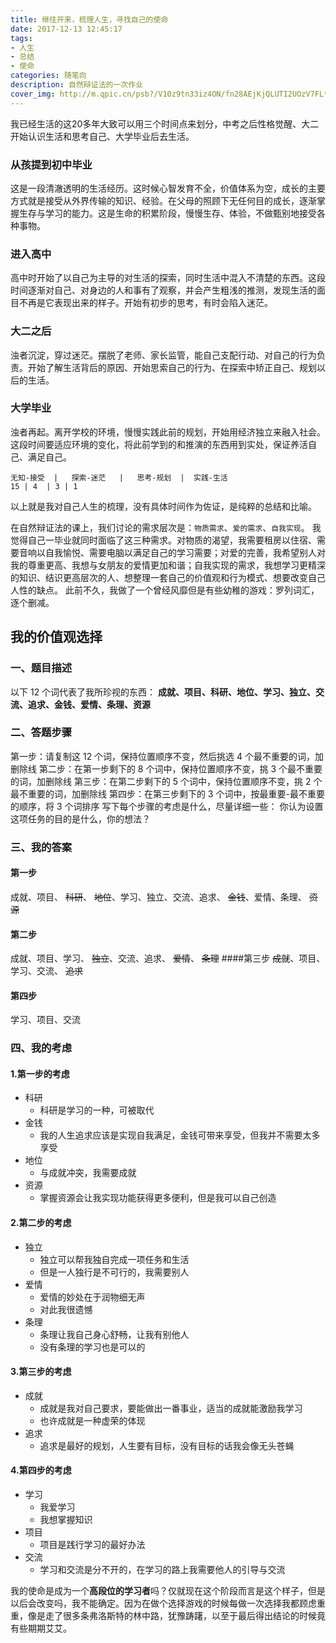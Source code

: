 ```yaml
---
title: 继往开来，梳理人生，寻找自己的使命
date: 2017-12-13 12:45:17
tags:
- 人生
- 总结
- 使命
categories: 随笔向
description: 自然辩证法的一次作业
cover_img: http://m.qpic.cn/psb?/V10z9tn33iz4ON/fn28AEjKjQLUTI2UOzV7FL*WNWPiDPBxUU4KBT3hBHM!/b/dL4AAAAAAAAA&bo=JwcGBAAAAAARFwI!&rf=viewer_4
---
```




我已经生活的这20多年大致可以用三个时间点来划分，中考之后性格觉醒、大二开始认识生活和思考自己、大学毕业后去生活。

### 从孩提到初中毕业

这是一段清澈透明的生活经历。这时候心智发育不全，价值体系为空，成长的主要方式就是接受从外界传输的知识、经验。在父母的照顾下无任何目的成长，逐渐掌握生存与学习的能力。这是生命的积累阶段，慢慢生存、体验，不做甄别地接受各种事物。

### 进入高中

高中时开始了以自己为主导的对生活的探索，同时生活中混入不清楚的东西。这段时间逐渐对自己、对身边的人和事有了观察，并会产生粗浅的推测，发现生活的面目不再是它表现出来的样子。开始有初步的思考，有时会陷入迷茫。

### 大二之后

浊者沉淀，穿过迷茫。摆脱了老师、家长监管，能自己支配行动、对自己的行为负责。开始了解生活背后的原因、开始思索自己的行为、在探索中矫正自己、规划以后的生活。

### 大学毕业

浊者再起。离开学校的环境，慢慢实践此前的规划，开始用经济独立来融入社会。这段时间要适应环境的变化，将此前学到的和推演的东西用到实处，保证养活自己、满足自己。

```table：pie
无知-接受  |   探索-迷茫   |   思考-规划  |  实践-生活
15 | 4  | 3 | 1 
```
以上就是我对自己人生的梳理，没有具体时间作为佐证，是纯粹的总结和比喻。

在自然辩证法的课上，我们讨论的需求层次是：`物质需求`、`爱的需求`、`自我实现`。
我觉得自己一毕业就同时面临了这三种需求。对物质的渴望，我需要租房以住宿、需要音响以自我愉悦、需要电脑以满足自己的学习需要；对爱的完善，我希望别人对我的尊重更高、我想与女朋友的爱情更加和谐；自我实现的需求，我想学习更精深的知识、结识更高层次的人、想整理一套自己的价值观和行为模式、想要改变自己人性的缺点。
此前不久，我做了一个曾经风靡但是有些幼稚的游戏：罗列词汇，逐个删减。



## 我的价值观选择

### 一、题目描述

以下 12 个词代表了我所珍视的东西：
**成就、项目、科研、地位、学习、独立、交流、追求、金钱、爱情、条理、资源**

### 二、答题步骤

第一步：请复制这 12 个词，保持位置顺序不变，然后挑选 4 个最不重要的词，加删除线
第二步：在第一步剩下的 8 个词中，保持位置顺序不变，挑 3 个最不重要的词，加删除线
第三步：在第二步剩下的 5 个词中，保持位置顺序不变，挑 2 个最不重要的词，加删除线
第四步：在第三步剩下的 3 个词中，按最重要-最不重要的顺序，将 3 个词排序
写下每个步骤的考虑是什么，尽量详细一些：
你认为设置这项任务的目的是什么，你的想法？

### 三、我的答案

#### 第一步

成就、项目、 ~~科研~~、 ~~地位~~、学习、独立、交流、追求、 ~~金钱~~、爱情、条理、 ~~资源~~

#### 第二步

成就、项目、学习、 ~~独立~~、交流、追求、 ~~爱情~~、 ~~条理~~
####第三步
~~成就~~、项目、学习、交流、 ~~追求~~

#### 第四步

学习、项目、交流

### 四、我的考虑

#### 1.第一步的考虑

- 科研
    - 科研是学习的一种，可被取代 
- 金钱
    - 我的人生追求应该是实现自我满足，金钱可带来享受，但我并不需要太多享受
- 地位
    - 与成就冲突，我需要成就
- 资源
    - 掌握资源会让我实现功能获得更多便利，但是我可以自己创造

#### 2.第二步的考虑

- 独立
    - 独立可以帮我独自完成一项任务和生活
    - 但是一人独行是不可行的，我需要别人
- 爱情
    - 爱情的妙处在于润物细无声
    - 对此我很遗憾
- 条理
    - 条理让我自己身心舒畅，让我有别他人
    - 没有条理的学习也是可以的

#### 3.第三步的考虑

- 成就
    - 成就是我对自己要求，要能做出一番事业，适当的成就能激励我学习
    - 也许成就是一种虚荣的体现
- 追求
    - 追求是最好的规划，人生要有目标，没有目标的话我会像无头苍蝇

#### 4.第四步的考虑

- 学习
    - 我爱学习
    - 我想掌握知识
- 项目
    - 项目是践行学习的最好办法
- 交流
    - 学习和交流是分不开的，在学习的路上我需要他人的引导与交流

我的使命是成为一个**高段位的学习者**吗？仅就现在这个阶段而言是这个样子，但是以后会改变吗，我不能确定。因为在做个选择游戏的时候每做一次选择我都顾虑重重，像是走了很多条弗洛斯特的林中路，犹豫踌躇，以至于最后得出结论的时候竟有些期期艾艾。





